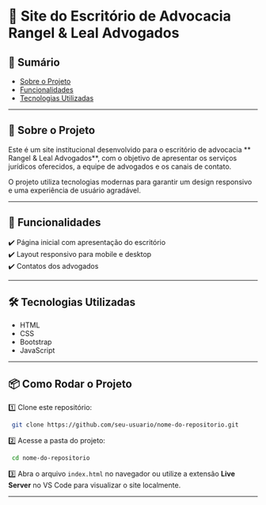 # 📖 Site do Escritório de Advocacia Rangel & Leal Advogados

## 📌 Sumário
- [Sobre o Projeto](#sobre-o-projeto)
- [Funcionalidades](#funcionalidades)
- [Tecnologias Utilizadas](#tecnologias-utilizadas)


---

## 📢 Sobre o Projeto
Este é um site institucional desenvolvido para o escritório de advocacia ** Rangel & Leal Advogados**, com o objetivo de apresentar os serviços jurídicos oferecidos, a equipe de advogados e os canais de contato.

O projeto utiliza tecnologias modernas para garantir um design responsivo e uma experiência de usuário agradável.

---

## 🚀 Funcionalidades
✔️ Página inicial com apresentação do escritório  
✔️ Layout responsivo para mobile e desktop  
✔️ Contatos dos advogados

---

## 🛠️ Tecnologias Utilizadas
- HTML
- CSS
- Bootstrap 
- JavaScript

---

## 📦 Como Rodar o Projeto
1️⃣ Clone este repositório:
```bash
 git clone https://github.com/seu-usuario/nome-do-repositorio.git
```
2️⃣ Acesse a pasta do projeto:
```bash
 cd nome-do-repositorio
```
3️⃣ Abra o arquivo `index.html` no navegador ou utilize a extensão **Live Server** no VS Code para visualizar o site localmente.

---


